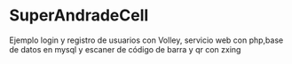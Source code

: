 # SuperAndradeCell
Ejemplo login y registro de usuarios con Volley, servicio web con php,base de datos en mysql y escaner de código de barra y qr con zxing
